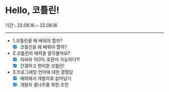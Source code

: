 # Hello, 코틀린!
기간 : 22.08.16 ~ 22.08.16

---

- 1.코틀린을 왜 배워야 할까?
  - [x] 코틀린을 왜 배워야 할까?
- 2.코틀린의 매력을 알아볼까요?
  - [x] 자바와 100% 호환이 가능하다?!
  - [x] 간결하고 편리한 코틀린!
- 3.프로그래밍 언어에 대한 경험담
  - [x] 해외에서 개발자로 살아남기
  - [x] 개발자 꿈나무를 위한 조언
